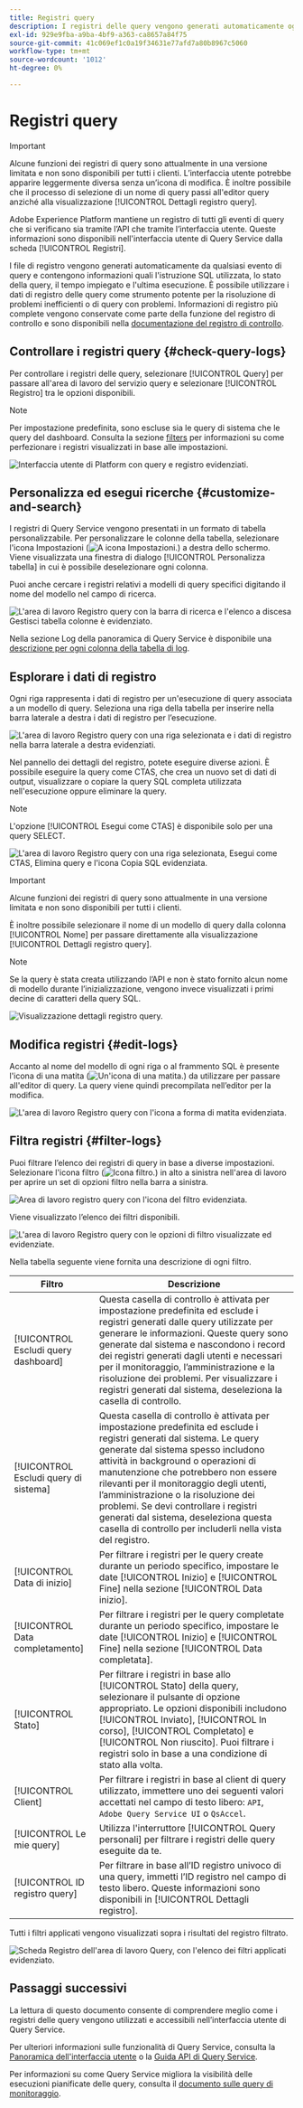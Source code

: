 ```yaml
---
title: Registri query
description: I registri delle query vengono generati automaticamente ogni volta che viene eseguita una query e sono disponibili tramite l’interfaccia utente per facilitare la risoluzione dei problemi. Questo documento illustra come utilizzare e navigare nella sezione Registri di Query Service dell’interfaccia utente.
exl-id: 929e9fba-a9ba-4bf9-a363-ca8657a84f75
source-git-commit: 41c069ef1c0a19f34631e77afd7a80b8967c5060
workflow-type: tm+mt
source-wordcount: '1012'
ht-degree: 0%

---
```


# Registri query

>[!IMPORTANT]
>
>Alcune funzioni dei registri di query sono attualmente in una versione limitata e non sono disponibili per tutti i clienti. L’interfaccia utente potrebbe apparire leggermente diversa senza un’icona di modifica. È inoltre possibile che il processo di selezione di un nome di query passi all&#39;editor query anziché alla visualizzazione [!UICONTROL Dettagli registro query].

Adobe Experience Platform mantiene un registro di tutti gli eventi di query che si verificano sia tramite l’API che tramite l’interfaccia utente. Queste informazioni sono disponibili nell&#39;interfaccia utente di Query Service dalla scheda [!UICONTROL Registri].

I file di registro vengono generati automaticamente da qualsiasi evento di query e contengono informazioni quali l&#39;istruzione SQL utilizzata, lo stato della query, il tempo impiegato e l&#39;ultima esecuzione. È possibile utilizzare i dati di registro delle query come strumento potente per la risoluzione di problemi inefficienti o di query con problemi. Informazioni di registro più complete vengono conservate come parte della funzione del registro di controllo e sono disponibili nella [documentazione del registro di controllo](../../landing/governance-privacy-security/audit-logs/overview.md).

## Controllare i registri query {#check-query-logs}

Per controllare i registri delle query, selezionare [!UICONTROL Query] per passare all&#39;area di lavoro del servizio query e selezionare [!UICONTROL Registro] tra le opzioni disponibili.

>[!NOTE]
>
>Per impostazione predefinita, sono escluse sia le query di sistema che le query del dashboard. Consulta la sezione [filters](#filter-logs) per informazioni su come perfezionare i registri visualizzati in base alle impostazioni.

![Interfaccia utente di Platform con query e registro evidenziati.](../images/ui/query-log/logs.png)

## Personalizza ed esegui ricerche {#customize-and-search}

I registri di Query Service vengono presentati in un formato di tabella personalizzabile. Per personalizzare le colonne della tabella, selezionare l&#39;icona Impostazioni (![A icona Impostazioni.](../images/ui/query-log/settings-icon.png)) a destra dello schermo. Viene visualizzata una finestra di dialogo [!UICONTROL Personalizza tabella] in cui è possibile deselezionare ogni colonna.

Puoi anche cercare i registri relativi a modelli di query specifici digitando il nome del modello nel campo di ricerca.

![L&#39;area di lavoro Registro query con la barra di ricerca e l&#39;elenco a discesa Gestisci tabella colonne è evidenziato.](../images/ui/query-log/customize-logs.png)

Nella sezione Log della panoramica di Query Service è disponibile una [descrizione per ogni colonna della tabella di log](./overview.md#log).

## Esplorare i dati di registro

Ogni riga rappresenta i dati di registro per un&#39;esecuzione di query associata a un modello di query. Seleziona una riga della tabella per inserire nella barra laterale a destra i dati di registro per l’esecuzione.

![L&#39;area di lavoro Registro query con una riga selezionata e i dati di registro nella barra laterale a destra evidenziati.](../images/ui/query-log/log-details.png)

Nel pannello dei dettagli del registro, potete eseguire diverse azioni. È possibile eseguire la query come CTAS, che crea un nuovo set di dati di output, visualizzare o copiare la query SQL completa utilizzata nell&#39;esecuzione oppure eliminare la query.

>[!NOTE]
>
>L&#39;opzione [!UICONTROL Esegui come CTAS] è disponibile solo per una query SELECT.

![L&#39;area di lavoro Registro query con una riga selezionata, Esegui come CTAS, Elimina query e l&#39;icona Copia SQL evidenziata.](../images/ui/query-log/edit-output-dataset.png)

>[!IMPORTANT]
>
>Alcune funzioni dei registri di query sono attualmente in una versione limitata e non sono disponibili per tutti i clienti.

È inoltre possibile selezionare il nome di un modello di query dalla colonna [!UICONTROL Nome] per passare direttamente alla visualizzazione [!UICONTROL Dettagli registro query].

>[!NOTE]
>
>Se la query è stata creata utilizzando l’API e non è stato fornito alcun nome di modello durante l’inizializzazione, vengono invece visualizzati i primi decine di caratteri della query SQL.

![Visualizzazione dettagli registro query.](../images/ui/query-log/query-log-details.png)

## Modifica registri {#edit-logs}

Accanto al nome del modello di ogni riga o al frammento SQL è presente l&#39;icona di una matita (![Un&#39;icona di una matita.](../images/ui/query-log/edit-icon.png)) da utilizzare per passare all&#39;editor di query. La query viene quindi precompilata nell’editor per la modifica.

![L&#39;area di lavoro Registro query con l&#39;icona a forma di matita evidenziata.](../images/ui/query-log/edit-query.png)

## Filtra registri {#filter-logs}

Puoi filtrare l’elenco dei registri di query in base a diverse impostazioni. Selezionare l&#39;icona filtro (![Icona filtro.](../images/ui/query-log/filter-icon.png)) in alto a sinistra nell&#39;area di lavoro per aprire un set di opzioni filtro nella barra a sinistra.

![Area di lavoro registro query con l&#39;icona del filtro evidenziata.](../images/ui/query-log/log-filter.png)

Viene visualizzato l’elenco dei filtri disponibili.

![L&#39;area di lavoro Registro query con le opzioni di filtro visualizzate ed evidenziate.](../images/ui/query-log/log-filter-settings.png)

Nella tabella seguente viene fornita una descrizione di ogni filtro.

| Filtro | Descrizione |
| ------ | ----------- |
| [!UICONTROL Escludi query dashboard] | Questa casella di controllo è attivata per impostazione predefinita ed esclude i registri generati dalle query utilizzate per generare le informazioni. Queste query sono generate dal sistema e nascondono i record dei registri generati dagli utenti e necessari per il monitoraggio, l’amministrazione e la risoluzione dei problemi. Per visualizzare i registri generati dal sistema, deseleziona la casella di controllo. |
| [!UICONTROL Escludi query di sistema] | Questa casella di controllo è attivata per impostazione predefinita ed esclude i registri generati dal sistema. Le query generate dal sistema spesso includono attività in background o operazioni di manutenzione che potrebbero non essere rilevanti per il monitoraggio degli utenti, l’amministrazione o la risoluzione dei problemi. Se devi controllare i registri generati dal sistema, deseleziona questa casella di controllo per includerli nella vista del registro. |
| [!UICONTROL Data di inizio] | Per filtrare i registri per le query create durante un periodo specifico, impostare le date [!UICONTROL Inizio] e [!UICONTROL Fine] nella sezione [!UICONTROL Data inizio]. |
| [!UICONTROL Data completamento] | Per filtrare i registri per le query completate durante un periodo specifico, impostare le date [!UICONTROL Inizio] e [!UICONTROL Fine] nella sezione [!UICONTROL Data completata]. |
| [!UICONTROL Stato] | Per filtrare i registri in base allo [!UICONTROL Stato] della query, selezionare il pulsante di opzione appropriato. Le opzioni disponibili includono [!UICONTROL Inviato], [!UICONTROL In corso], [!UICONTROL Completato] e [!UICONTROL Non riuscito]. Puoi filtrare i registri solo in base a una condizione di stato alla volta. |
| [!UICONTROL Client] | Per filtrare i registri in base al client di query utilizzato, immettere uno dei seguenti valori accettati nel campo di testo libero: `API`, `Adobe Query Service UI` o `QsAccel`. |
| [!UICONTROL Le mie query] | Utilizza l&#39;interruttore [!UICONTROL Query personali] per filtrare i registri delle query eseguite da te. |
| [!UICONTROL ID registro query] | Per filtrare in base all’ID registro univoco di una query, immetti l’ID registro nel campo di testo libero. Queste informazioni sono disponibili in [!UICONTROL Dettagli registro]. |

Tutti i filtri applicati vengono visualizzati sopra i risultati del registro filtrato.

![Scheda Registro dell&#39;area di lavoro Query, con l&#39;elenco dei filtri applicati evidenziato.](../images/ui/query-log/applied-log-filters.png)

## Passaggi successivi

La lettura di questo documento consente di comprendere meglio come i registri delle query vengono utilizzati e accessibili nell’interfaccia utente di Query Service.

Per ulteriori informazioni sulle funzionalità di Query Service, consulta la [Panoramica dell&#39;interfaccia utente](./overview.md) o la [Guida API di Query Service](../api/getting-started.md).

Per informazioni su come Query Service migliora la visibilità delle esecuzioni pianificate delle query, consulta il [documento sulle query di monitoraggio](./monitor-queries.md).
